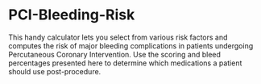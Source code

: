 # PCI-Bleeding-Risk
This handy calculator lets you select from various risk factors and computes the risk of major bleeding complications in patients undergoing Percutaneous Coronary Intervention. Use the scoring and bleed percentages presented here to determine which medications a patient should use post-procedure.
